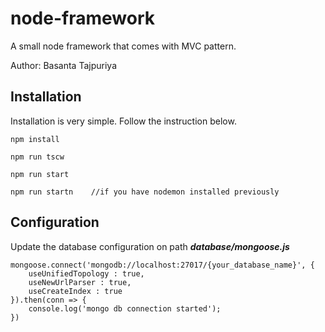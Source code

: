 # node-framework
A small node framework that comes with MVC pattern.

Author: Basanta Tajpuriya

## Installation
Installation is very simple. Follow the instruction below.

    npm install
    
    npm run tscw
    
    npm run start
    
    npm run startn    //if you have nodemon installed previously
    
## Configuration
Update the database configuration on path __*database/mongoose.js*__

    mongoose.connect('mongodb://localhost:27017/{your_database_name}', {
        useUnifiedTopology : true,
        useNewUrlParser : true,
        useCreateIndex : true
    }).then(conn => {
        console.log('mongo db connection started');
    })
